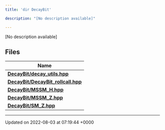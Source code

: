 ```yaml
---
title: 'dir DecayBit'

description: "[No description available]"

---
```







[No description available]

## Files

| Name           |
| -------------- |
| **[DecayBit/decay_utils.hpp](/documentation/code/gambit_2.2/files/decay__utils_8hpp/#file-decay-utils.hpp)**  |
| **[DecayBit/DecayBit_rollcall.hpp](/documentation/code/gambit_2.2/files/decaybit__rollcall_8hpp/#file-decaybit-rollcall.hpp)**  |
| **[DecayBit/MSSM_H.hpp](/documentation/code/gambit_2.2/files/mssm__h_8hpp/#file-mssm-h.hpp)**  |
| **[DecayBit/MSSM_Z.hpp](/documentation/code/gambit_2.2/files/mssm__z_8hpp/#file-mssm-z.hpp)**  |
| **[DecayBit/SM_Z.hpp](/documentation/code/gambit_2.2/files/sm__z_8hpp/#file-sm-z.hpp)**  |






-------------------------------

Updated on 2022-08-03 at 07:19:44 +0000
